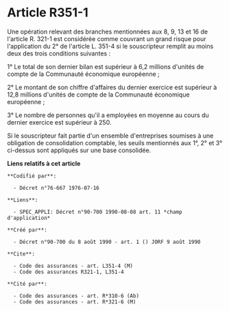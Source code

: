 # Article R351-1

Une opération relevant des branches mentionnées aux 8, 9, 13 et 16 de l'article R. 321-1 est considérée comme couvrant un
grand risque pour l'application du 2° de l'article L. 351-4 si le souscripteur remplit au moins deux des trois conditions
suivantes :

1° Le total de son dernier bilan est supérieur à 6,2 millions d'unités de compte de la Communauté économique européenne ;

2° Le montant de son chiffre d'affaires du dernier exercice est supérieur à 12,8 millions d'unités de compte de la Communauté
économique européenne ;

3° Le nombre de personnes qu'il a employées en moyenne au cours du dernier exercice est supérieur à 250.

Si le souscripteur fait partie d'un ensemble d'entreprises soumises à une obligation de consolidation comptable, les seuils
mentionnés aux 1°, 2° et 3° ci-dessus sont appliqués sur une base consolidée.

**Liens relatifs à cet article**

	**Codifié par**:

	  - Décret n°76-667 1976-07-16

	**Liens**:

	  - SPEC_APPLI: Décret n°90-700 1990-08-08 art. 11 *champ d'application*

	**Créé par**:

	  - Décret n°90-700 du 8 août 1990 - art. 1 () JORF 9 août 1990

	**Cite**:

	  - Code des assurances - art. L351-4 (M)
	  - Code des assurances R321-1, L351-4

	**Cité par**:

	  - Code des assurances - art. R*310-6 (Ab)
	  - Code des assurances - art. R*321-6 (M)
